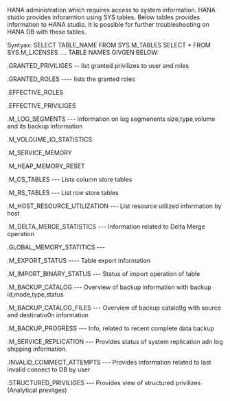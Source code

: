 HANA administration which requires access to system information. HANA studio provides inforamtion using SYS tables.
Below tables provides information to HANA studio. It is possible for further troubleshooting on HANA DB with these tables.


Syntyax:
SELECT TABLE_NAME FROM SYS.M_TABLES
SELECT * FROM SYS.M_LICENSES
....
TABLE NAMES GIVGEN BELOW:

.GRANTED_PRIVILIGES -- list granted privilizes to user and roles

.GRANTED_ROLES ---- lists the granted roles

.EFFECTIVE_ROLES

.EFFECTIVE_PRIVILIGES

.M_LOG_SEGMENTS --- Information on log segmenents size,type,volume and its backup information

.M_VOLOUME_IO_STATISTICS

.M_SERVICE_MEMORY

.M_HEAP_MEMORY_RESET

.M_CS_TABLES --- Lists column store tables

.M_RS_TABLES --- List row store tables

.M_HOST_RESOURCE_UTILIZATION --- List resource utilized information by host

.M_DELTA_MERGE_STATISTICS   --- Information related to Delta Merge operation


.GLOBAL_MEMORY_STATITICS --- 

.M_EXPORT_STATUS ---- Table export information

.M_IMPORT_BINARY_STATUS --- Status of import operation of table

.M_BACKUP_CATALOG --- Overview of backup information with backup id,mode,type,status

.M_BACKUP_CATALOG_FILES --- Overview of backup catalo9g with source and destinatio0n information

.M_BACKUP_PROGRESS --- Info, related to recent complete data backup

.M_SERVICE_REPLICATION ---  Provides status of system replication adn log shipping information.

.INVALID_COMMECT_ATTEMPTS --- Provides information related to last invalid connect to DB by user

.STRUCTURED_PRIVILIGES ---  Provides view of structured privilizes (Analytical previlges)

